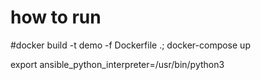 # how to run
#docker build -t demo -f Dockerfile .; docker-compose up

export ansible_python_interpreter=/usr/bin/python3
